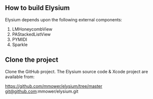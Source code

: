 ## How to build Elysium

Elysium depends upon the following external components:

1. LMHoneycombView
2. PAStackedListView
3. PYMIDI
4. Sparkle

## Clone the project

Clone the GitHub project. The Elysium source code & Xcode project are available from:

  https://github.com/mmower/elysium/tree/master
  git@github.com:mmower/elysium.git

